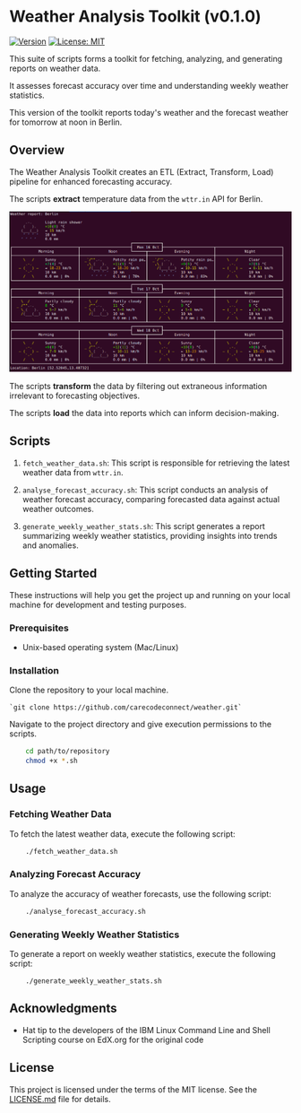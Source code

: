 # Weather Analysis Toolkit (v0.1.0)

[![Version](https://img.shields.io/badge/version-0.1.0-blue.svg)](https://github.com/carecodeconnect/weather.git)
[![License: MIT](https://img.shields.io/badge/License-MIT-yellow.svg)](https://opensource.org/licenses/MIT)

This suite of scripts forms a toolkit for fetching, analyzing, and generating reports on weather data.

It assesses forecast accuracy over time and understanding weekly weather statistics.

This version of the toolkit reports today's weather and the forecast weather for tomorrow at noon in Berlin.

## Overview

The Weather Analysis Toolkit creates an ETL (Extract, Transform, Load) pipeline for enhanced forecasting accuracy.

The scripts **extract** temperature data from the `wttr.in` API for Berlin.

![Weather Output](./images/wttr-Berlin.png)

The scripts **transform** the data by filtering out extraneous information irrelevant to forecasting objectives.

The scripts **load** the data into reports which can inform decision-making.

## Scripts

1. `fetch_weather_data.sh`: This script is responsible for retrieving the latest weather data from `wttr.in`.

2. `analyse_forecast_accuracy.sh`: This script conducts an analysis of weather forecast accuracy, comparing forecasted data against actual weather outcomes.

3. `generate_weekly_weather_stats.sh`: This script generates a report summarizing weekly weather statistics, providing insights into trends and anomalies.

## Getting Started

These instructions will help you get the project up and running on your local machine for development and testing purposes.

### Prerequisites

- Unix-based operating system (Mac/Linux)

### Installation

Clone the repository to your local machine.

    `git clone https://github.com/carecodeconnect/weather.git`

Navigate to the project directory and give execution permissions to the scripts.

```bash
    cd path/to/repository
    chmod +x *.sh
```

## Usage

### Fetching Weather Data

To fetch the latest weather data, execute the following script:

```bash
    ./fetch_weather_data.sh
```

### Analyzing Forecast Accuracy

To analyze the accuracy of weather forecasts, use the following script:

```bash
    ./analyse_forecast_accuracy.sh
```

### Generating Weekly Weather Statistics

To generate a report on weekly weather statistics, execute the following script:

```
    ./generate_weekly_weather_stats.sh
```

## Acknowledgments

- Hat tip to the developers of the IBM Linux Command Line and Shell Scripting course on EdX.org for the original code

## License

This project is licensed under the terms of the MIT license. See the [LICENSE.md](LICENSE.md) file for details.

